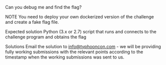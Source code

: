 Can you debug me and find the flag?

NOTE You need to deploy your own dockerized version of the challenge and create a fake flag file.

Expected solution Python (3.x or 2.7) script that runs and connects to the challenge program and obtains the flag

Solutions Email the solution to info@typhooncon.com - we will be providing fully working submissions with the relevant points according to the timestamp when the working submissions was sent to us.
